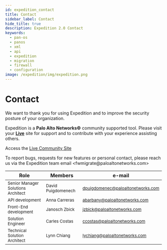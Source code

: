 ```yaml
---
id: expedition_contact
title: Contact
sidebar_label: Contact
hide_title: true
description: Expedition 2.0 Contact
keywords:
  - pan-os
  - panos
  - xml
  - api
  - expedition
  - migration
  - firewall
  - configuration
image: /expedition/img/expedition.png
---
```


# Contact

We want to thank you for using Expedition and to improve the security posture of your organization.

Expedition is a **Palo Alto Networks©** community supported tool. Please visit your <a href="https://live.paloaltonetworks.com/t5/expedition-migration-tool/ct-p/migration_tool">**Live**</a> site for support and to contribute with your
experience assisting others.

Access the <a href="https://live.paloaltonetworks.com/t5/expedition-migration-tool/ct-p/migration_tool"> Live Community Site </a>

To report bugs, requests for new features or personal contact, please reach us via the Expedition team email \<fwmigrate\@paloaltonetworks.com\>

| Role                                              | Members                           | e-mail                                             |
| ------------------------------------------------- | --------------------------------- | -------------------------------------------------- |
| <small>Senior Manager Solutions Architect</small> | <small>David Puigdomenech</small> | <small><dpuigdomenec@paloaltonetworks.com></small> |
| <small>API development </small>                   | <small>Anna Carreras</small>      | <small><abarbany@paloaltonetworks.com></small>     |
| <small>Front-End development </small>             | <small>Janosch Zbick</small>      | <small><jzbick@paloaltonetworks.com></small>       |
| <small>Solution Engineer </small>      | <small>Carles Costas</small>        | <small><ccostas@paloaltonetworks.com></small>     |
| <small>Technical Solution Architect </small>      | <small>Lynn Chiang</small>        | <small><lychiang@paloaltonetworks.com></small>     |
